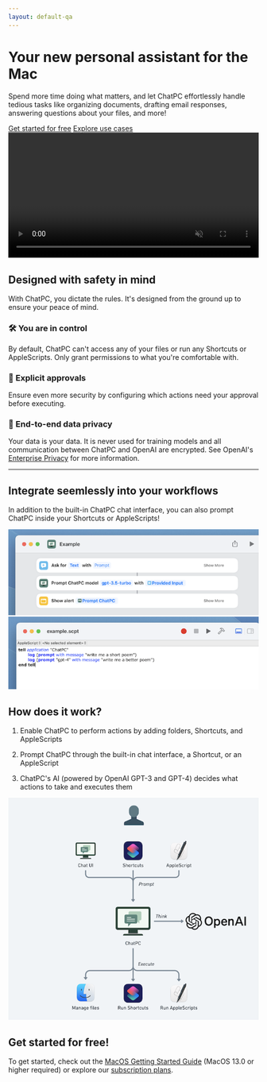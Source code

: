 ```yaml
---
layout: default-qa
---
```


<div class="row align-items-center g-lg-5 py-5">
  <div class="col-lg-5 text-center text-lg-start">
    <h1 class="display-4 fw-bold lh-1 mb-3">
      Your new personal assistant for the Mac
    </h1>
    <p class="col-lg-10 fs-4">
      Spend more time doing what matters, and let ChatPC effortlessly handle tedious tasks like organizing documents, drafting email responses, answering questions about your files, and more!
    </p>
    <div class="d-grid gap-2 d-md-flex justify-content-md-start">
      <a class="btn btn-primary btn-lg px-4 me-md-2" href="/docs/macos/getting-started/">Get started for free</a>
      <a class="btn btn-outline-secondary btn-lg px-4" href="/docs/macos/use-cases/">Explore use cases</a>
    </div>
  </div>
  <div class="col-lg-7 col-md-12 mx-auto">
    <video src="images/landing/compose-email.mp4" style="width: 100%;" muted autoplay loop controls>
      <p>
        Your browser doesn't support HTML video. Here is a
        <a href="images/landing/compose-email.mp4">link to the demo video</a> instead.
      </p>
    </video>
  </div>
</div>

## Designed with safety in mind

With ChatPC, you dictate the rules. It's designed from the ground up to ensure your peace of mind.

### 🛠️ You are in control

By default, ChatPC can't access any of your files or run any Shortcuts or AppleScripts. Only grant permissions to what you're comfortable with.

### 🛂 Explicit approvals

Ensure even more security by configuring which actions need your approval before executing.

### 🔐 End-to-end data privacy

Your data is your data. It is never used for training models and all communication between ChatPC and OpenAI are encrypted. See OpenAI's [Enterprise Privacy](https://openai.com/enterprise-privacy) for more information.

---

## Integrate seemlessly into your workflows

In addition to the built-in ChatPC chat interface, you can also prompt ChatPC inside your Shortcuts or AppleScripts!

![Prompt with Shortcuts](/images/landing/prompt-with-shortcuts.png)
![Prompt with Shortcuts](/images/landing/prompt-with-applescript.png)

## How does it work?

1. Enable ChatPC to perform actions by adding folders, Shortcuts, and AppleScripts

1. Prompt ChatPC through the built-in chat interface, a Shortcut, or an AppleScript

1. ChatPC's AI (powered by OpenAI GPT-3 and GPT-4) decides what actions to take and executes them

![How it works](/images/landing/how-it-works.png)

## Get started for free!

To get started, check out the [MacOS Getting Started Guide](/docs/macos/getting-started/) (MacOS 13.0 or higher required) or explore our [subscription plans](/plans/).
